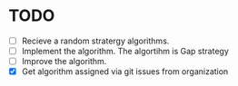 # TODO
 - [ ] Recieve a random stratergy algorithms.
 - [ ] Implement the algorithm. The algortihm is Gap strategy
 - [ ] Improve the algorithm.
 - [X] Get algorithm assigned via git issues from organization